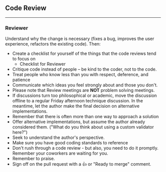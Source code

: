## Code Review
---
### Reviewer

Understand why the change is necessary (fixes a bug, improves the user experience, refactors the 
existing code). Then:
- Create a checklist for yourself of the things that the code reviews tend to focus on
	- Checklist for Reviewer
- Critique code instead of people – be kind to the coder, not to the code.
- Treat people who know less than you with respect, deference, and patience
- Communicate which ideas you feel strongly about and those you don't.
- Please note that Review meetings are **NOT** problem solving meetings.
- If discussions turn too philosophical or academic, move the discussion offline to a regular Friday afternoon technique discussion. In the meantime, let the author make the final decision on alternative implementations.
- Remember that there is often more than one way to approach a solution
- Offer alternative implementations, but assume the author already considered them. ("What do you think about using a custom validator here?")
- Seek to understand the author's perspective.
- Make sure you have good coding standards to reference
- Don't rush through a code review - but also, you need to do it promptly. Remember your coworkers are waiting for you.
- Remember to praise.
- Sign off on the pull request with a :+1: or "Ready to merge" comment.

